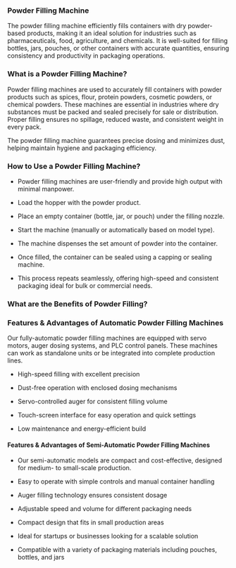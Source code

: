 ### Powder Filling Machine
The powder filling machine efficiently fills containers with dry powder-based products, making it an ideal solution for industries such as pharmaceuticals, food, agriculture, and chemicals.
It is well-suited for filling bottles, jars, pouches, or other containers with accurate quantities, ensuring consistency and productivity in packaging operations.

### What is a Powder Filling Machine?
Powder filling machines are used to accurately fill containers with powder products such as spices, flour, protein powders, cosmetic powders, or chemical powders.
These machines are essential in industries where dry substances must be packed and sealed precisely for sale or distribution.
Proper filling ensures no spillage, reduced waste, and consistent weight in every pack.

The powder filling machine guarantees precise dosing and minimizes dust, helping maintain hygiene and packaging efficiency.

### How to Use a Powder Filling Machine?
- Powder filling machines are user-friendly and provide high output with minimal manpower.

- Load the hopper with the powder product.

- Place an empty container (bottle, jar, or pouch) under the filling nozzle.

- Start the machine (manually or automatically based on model type).

- The machine dispenses the set amount of powder into the container.

- Once filled, the container can be sealed using a capping or sealing machine.

- This process repeats seamlessly, offering high-speed and consistent packaging ideal for bulk or commercial needs.

### What are the Benefits of Powder Filling?
### Features & Advantages of Automatic Powder Filling Machines
Our fully-automatic powder filling machines are equipped with servo motors, auger dosing systems, and PLC control panels.
These machines can work as standalone units or be integrated into complete production lines.

- High-speed filling with excellent precision

- Dust-free operation with enclosed dosing mechanisms

- Servo-controlled auger for consistent filling volume

- Touch-screen interface for easy operation and quick settings

- Low maintenance and energy-efficient build


#### Features & Advantages of Semi-Automatic Powder Filling Machines
- Our semi-automatic models are compact and cost-effective, designed for medium- to small-scale production.

- Easy to operate with simple controls and manual container handling

- Auger filling technology ensures consistent dosage

- Adjustable speed and volume for different packaging needs

- Compact design that fits in small production areas

- Ideal for startups or businesses looking for a scalable solution

- Compatible with a variety of packaging materials including pouches, bottles, and jars

